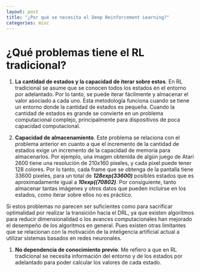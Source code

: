 ```yaml
---
layout: post
title: "¿Por qué se necesita el Deep Reinforcement Learning?"
categories: misc
---
```


# ¿Qué problemas tiene el RL tradicional?

1) **La cantidad de estados y la capacidad de iterar sobre estos**. En RL tradicional se asume que se conocen todos los estados en el entorno por adelantado. Por lo tanto, se puede iterar fácilmente y almacenar el valor asociado a cada uno. Esta metodología funciona cuando se tiene un entorno donde la cantidad de estados es pequeña. Cuando la cantidad de estados es grande se convierte en un problema computacional complejo, principalmente para dispositivos de poca capacidad computacional.

2) **Capacidad de almacenamiento**. Este problema se relaciona con el problema anterior en cuanto a que el incremento de la cantidad de estados exige un incremento de la capacidad de memoria para almacenarlos. Por ejemplo, una imagen obtenida de algún juego de Atari 2600 tiene una resolución de 210x160 pixeles, y cada pixel puede tener 128 colores. Por lo tanto, cada frame que se obtenga de la pantalla tiene 33600 pixeles, para un total de ***128exp(33600)*** posibles estados que es aproximadamente igual a ***10exp((70802)***. Por consiguiente, tanto almacenar tantas imágenes y otros datos que pueden incluirse en los estados, como iterar sobre ellos no es práctico.

Si estos problemas no parecen ser suficientes como para sacrificar optimalidad por realizar la transición hacia el DRL, ya que existen algoritmos para reducir dimensionalidad o los avances computacionales han mejorado el desempeño de los algoritmos en general. Pues existen otras limitantes que se relacionan con la motivación de la inteligencia artificial actual a utilizar sistemas basados en redes neuronales.

1) **No dependencia de conocimiento previo**. Me refiero a que en RL tradicional se necesita información del entorno y de los estados por adelantado para poder calcular los valores de cada estado. 



